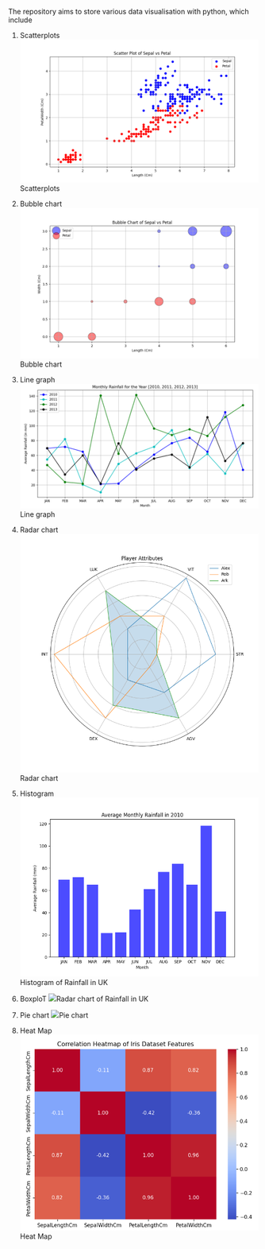 The repository aims to store various data visualisation with python, which include

01.	Scatterplots	
<img src = 'Scatter of Iris Features.png'>Scatterplots<img>

02.	Bubble chart
<img src = 'Bubble Chart of Iris Features.png'>Bubble chart<img>

03.	Line graph
<img src = 'Line Graph of Rainfall In UK.png'>Line graph<img>

04.	Radar chart
<img src = 'Radar Chart of Player Attributes.png'>Radar chart<img>

05.	Histogram
<img src = 'Histogram.png'>Histogram of Rainfall in UK<img>

06.	BoxploT
<img src = 'Radar Chart.png'>Radar chart of Rainfall in UK<img>

07.	Pie chart
<img src = 'Pie chart of Player Attributes.png'>Pie chart<img>

08. Heat Map
<img src = 'Heat Map of Iris Features.png'>Heat Map<img>
